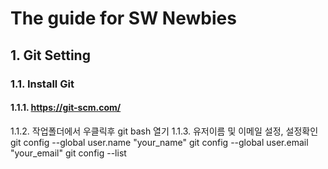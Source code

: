 # The guide for SW Newbies

## 1. Git Setting
### 1.1. Install Git
#### 1.1.1. https://git-scm.com/
1.1.2. 작업폴더에서 우클릭후 git bash 열기
1.1.3. 유저이름 및 이메일 설정, 설정확인
git config --global user.name "your_name"
git config --global user.email "your_email"
git config --list
